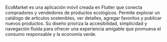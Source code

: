 EcoMarket es una aplicación móvil creada en Flutter que conecta compradores y vendedores de productos ecológicos. Permite explorar un catálogo de artículos sostenibles, ver detalles, agregar favoritos y publicar nuevos productos. Su diseño prioriza la accesibilidad, simplicidad y navegación fluida para ofrecer una experiencia amigable que promueva el consumo responsable y la economía verde.